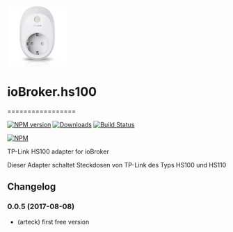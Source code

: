 ![Logo](admin/hs100.png)
# ioBroker.hs100
=================

[![NPM version](http://img.shields.io/npm/v/iobroker.hs100.svg)](https://www.npmjs.com/package/iobroker.hs100)
[![Downloads](https://img.shields.io/npm/dm/iobroker.hs100.svg)](https://www.npmjs.com/package/iobroker.hs100)
[![Build Status](https://travis-ci.org/foxthefox/ioBroker.hs100.svg?branch=master)](https://travis-ci.org/foxthefox/ioBroker.hs100)

[![NPM](https://nodei.co/npm/iobroker.hs100.png?downloads=true)](https://nodei.co/npm/iobroker.hs100/)

TP-Link HS100 adapter for ioBroker

Dieser Adapter schaltet Steckdosen von TP-Link des Typs HS100 und HS110

## Changelog
### 0.0.5 (2017-08-08)
* (arteck) first free version
